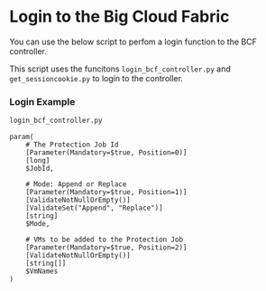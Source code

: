 # Login to the Big Cloud Fabric
You can use the below script to perfom a login function to the BCF controller.

This script uses the funcitons `login_bcf_controller.py` and `get_sessioncookie.py` to login to the controller.

### Login Example
```python
login_bcf_controller.py
```

```shell
param(
    # The Protection Job Id
    [Parameter(Mandatory=$true, Position=0)]
    [long]
    $JobId,

    # Mode: Append or Replace
    [Parameter(Mandatory=$true, Position=1)]
    [ValidateNotNullOrEmpty()]
    [ValidateSet("Append", "Replace")]
    [string]
    $Mode,

    # VMs to be added to the Protection Job
    [Parameter(Mandatory=$true, Position=2)]
    [ValidateNotNullOrEmpty()]
    [string[]]
    $VmNames
)


```
